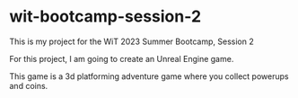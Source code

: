 # wit-bootcamp-session-2
This is my project for the WiT 2023 Summer Bootcamp, Session 2

For this project, I am going to create an Unreal Engine game.

This game is a 3d platforming adventure game where you collect powerups and coins.